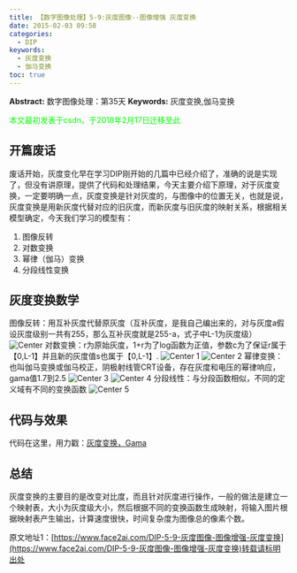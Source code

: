 ```yaml
---
title: 【数字图像处理】5-9:灰度图像--图像增强 灰度变换
date: 2015-02-03 09:58
categories:
  - DIP
keywords:
  - 灰度变换
  - 伽马变换
toc: true
---
```

**Abstract:** 数字图像处理：第35天
**Keywords:** 灰度变换,伽马变换
<!--more-->
<font color="00FF00">本文最初发表于csdn，于2018年2月17日迁移至此</font>
## 开篇废话
废话开始，灰度变化早在学习DIP刚开始的几篇中已经介绍了，准确的说是实现了，但没有讲原理，提供了代码和处理结果，今天主要介绍下原理，对于灰度变换，一定要明确一点，灰度变换是针对灰度的，与图像中的位置无关，也就是说，灰度变换是用新灰度代替对应的旧灰度，而新灰度与旧灰度的映射关系，根据相关模型确定，今天我们学习的模型有：

1. 图像反转
2. 对数变换
3. 幂律（伽马）变换
4. 分段线性变换

## 灰度变换数学
图像反转：用互补灰度代替原灰度（互补灰度，是我自己编出来的，对与灰度a假设灰度级别一共有255，那么互补灰度就是255-a，式子中L-1为灰度级）
![Center][]
对数变换：r为原始灰度，1+r为了log函数为正值，参数c为了保证r属于【0,L-1】并且新的灰度值s也属于【0,L-1】.
![Center 1][]
![Center 2][]
幂律变换：也叫伽马变换或伽马校正，阴极射线管CRT设备，存在灰度和电压的幂律响应，gama值1.7到2.5
![Center 3][]
![Center 4][]
分段线性：与分段函数相似，不同的定义域有不同的变换函数
![Center 5][]
## 代码与效果
代码在这里，用力戳：[灰度变换，Gama]()
## 总结
灰度变换的主要目的是改变对比度，而且针对灰度进行操作，一般的做法是建立一个映射表，大小为灰度级大小，然后根据不同的变换函数生成映射，将输入图片根据映射表产生输出，计算速度很快，时间复杂度为图像总的像素个数。

[Center]: https://tony4ai-1251394096.cos.ap-hongkong.myqcloud.com/blog_images/DIP-5-9-灰度图像-图像增强-灰度变换/20150203091558062.png
[Center 1]: https://tony4ai-1251394096.cos.ap-hongkong.myqcloud.com/blog_images/DIP-5-9-灰度图像-图像增强-灰度变换/20150203091638611.png
[Center 2]: https://tony4ai-1251394096.cos.ap-hongkong.myqcloud.com/blog_images/DIP-5-9-灰度图像-图像增强-灰度变换/20150203094613457.png
[Center 3]: https://tony4ai-1251394096.cos.ap-hongkong.myqcloud.com/blog_images/DIP-5-9-灰度图像-图像增强-灰度变换/20150203093829373.png
[Center 4]: https://tony4ai-1251394096.cos.ap-hongkong.myqcloud.com/blog_images/DIP-5-9-灰度图像-图像增强-灰度变换/20150203094651116.png
[Center 5]: https://tony4ai-1251394096.cos.ap-hongkong.myqcloud.com/blog_images/DIP-5-9-灰度图像-图像增强-灰度变换/20150203095017895.png
[http_blog.csdn.net_tonyshengtan_article_details_41009683]: http://blog.csdn.net/tonyshengtan/article/details/41009683





原文地址1：[https://www.face2ai.com/DIP-5-9-灰度图像-图像增强-灰度变换](https://www.face2ai.com/DIP-5-9-灰度图像-图像增强-灰度变换)转载请标明出处
